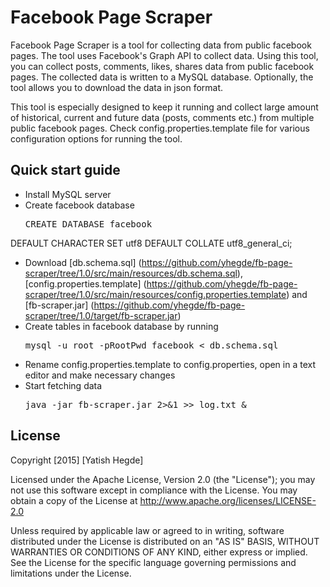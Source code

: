 # Facebook Page Scraper
Facebook Page Scraper is a tool for collecting data from public facebook pages. The tool uses Facebook's Graph API to collect data. Using this tool, you can collect posts, comments, likes, shares data from public facebook pages. The collected data is written to a MySQL database. Optionally, the tool allows you to download the data in json format.

This tool is especially designed to keep it running and collect large amount of historical, current and future data (posts, comments etc.) from multiple public facebook pages. Check config.properties.template file for various configuration options for running the tool.      

## Quick start guide
* Install MySQL server
* Create facebook database  
     <pre>CREATE DATABASE facebook 
DEFAULT CHARACTER SET utf8 
DEFAULT COLLATE utf8_general_ci;</pre>
* Download [db.schema.sql] (https://github.com/yhegde/fb-page-scraper/tree/1.0/src/main/resources/db.schema.sql), [config.properties.template] (https://github.com/yhegde/fb-page-scraper/tree/1.0/src/main/resources/config.properties.template) and [fb-scraper.jar] (https://github.com/yhegde/fb-page-scraper/tree/1.0/target/fb-scraper.jar) 
* Create tables in facebook database by running
     <pre>mysql -u root -pRootPwd facebook < db.schema.sql</pre>
* Rename config.properties.template to config.properties, open in a text editor and make necessary changes
* Start fetching data  
    <pre>java -jar fb-scraper.jar 2>&1 >> log.txt &</pre>

## License  
Copyright [2015] [Yatish Hegde]

Licensed under the Apache License, Version 2.0 (the "License"); you may not use this software except in compliance with the License. You may obtain a copy of the License at http://www.apache.org/licenses/LICENSE-2.0

Unless required by applicable law or agreed to in writing, software
distributed under the License is distributed on an "AS IS" BASIS,
WITHOUT WARRANTIES OR CONDITIONS OF ANY KIND, either express or implied.
See the License for the specific language governing permissions and
limitations under the License.
